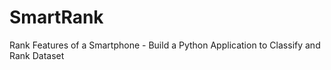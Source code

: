 # SmartRank
Rank Features of a Smartphone - Build a Python Application to Classify and Rank Dataset
